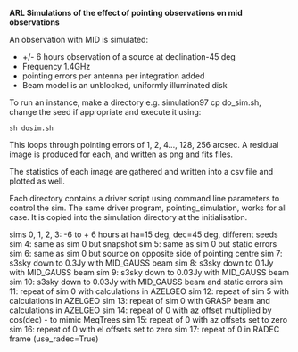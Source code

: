 **ARL Simulations of the effect of pointing observations on mid observations**

An observation with MID is simulated:

  - +/- 6 hours observation of a source at declination-45 deg
  - Frequency 1.4GHz 
  - pointing errors per antenna per integration added
  - Beam model is an unblocked, uniformly illuminated disk
  
To run an instance, make a directory e.g. simulation97 cp do_sim.sh, change 
the seed if appropriate and execute it using:

    sh dosim.sh
    
This loops through pointing errors of 1, 2, 4..., 128, 256 arcsec. A residual image
is produced for each, and written as png and fits files.

The statistics of each image are gathered and written into a csv file and plotted 
as well.

Each directory contains a driver script using command line parameters to control the sim. The same driver program, 
pointing_simulation, works for all case. It is copied into the simulation directory at the initialisation.

sims 0, 1, 2, 3: -6 to + 6 hours at ha=15 deg, dec=45 deg, different seeds
sim 4: same as sim 0 but snapshot
sim 5: same as sim 0 but static errors
sim 6: same as sim 0 but source on opposite side of pointing centre
sim 7: s3sky down to 0.3Jy with MID_GAUSS beam
sim 8: s3sky down to 0.1Jy with MID_GAUSS beam
sim 9: s3sky down to 0.03Jy with MID_GAUSS beam
sim 10: s3sky down to 0.03Jy with MID_GAUSS beam and static errors
sim 11: repeat of sim 0 with calculations in AZELGEO
sim 12: repeat of sim 5 with calculations in AZELGEO
sim 13: repeat of sim 0 with GRASP beam and calculations in AZELGEO
sim 14: repeat of 0 with az offset multiplied by cos(dec) - to mimic MeqTrees
sim 15: repeat of 0 with az offsets set to zero
sim 16: repeat of 0 with el offsets set to zero
sim 17: repeat of 0 in RADEC frame (use_radec=True)